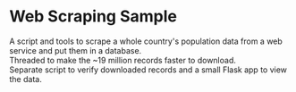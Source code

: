 # Web Scraping Sample

A script and tools to scrape a whole country's population data from a web service and put them in a database.  
Threaded to make the ~19 million records faster to download.  
Separate script to verify downloaded records and a small Flask app to view the data.
